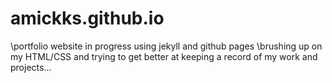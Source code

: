 # amickks.github.io
\portfolio website in progress using jekyll and github pages
\brushing up on my HTML/CSS and trying to get better at keeping a record of my work and projects...
